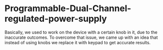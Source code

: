 # Programmable-Dual-Channel-regulated-power-supply
 Basically, we used to work on the device with a certain knob in it, due to the inaccurate outcomes.  To overcome that issue, we came up with an idea that instead of using knobs we replace it with keypad to get accurate results. 
